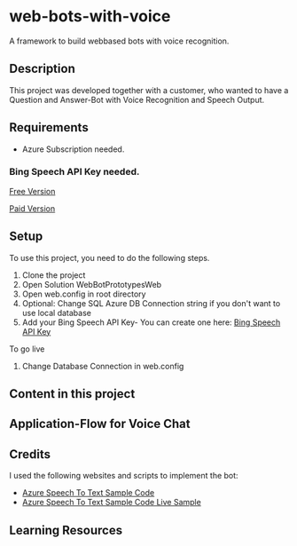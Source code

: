 # web-bots-with-voice

A framework to build webbased bots with voice recognition.

## Description

This project was developed together with a customer, who wanted to have a Question and Answer-Bot with Voice Recognition and Speech Output.

## Requirements

* Azure Subscription needed.

### Bing Speech API Key needed.

[Free Version](https://www.microsoft.com/cognitive-services/en-us/subscriptions?productId=/products/Bing.Speech.Preview)

[Paid Version](https://portal.azure.com/#create/Microsoft.CognitiveServices/apitype/Bing.Speech/pricingtier/S0)

## Setup

To use this project, you need to do the following steps.

1. Clone the project
1. Open Solution WebBotPrototypesWeb
1. Open web.config in root directory
1. Optional: Change SQL Azure DB Connection string if you don't want to use local database
1. Add your Bing Speech API Key- You can create one here: [Bing Speech API Key](http://wwww.asdasd.asd)

To go live
1. Change Database Connection in web.config

## Content in this project

## Application-Flow for Voice Chat

## Credits

I used the following websites and scripts to implement the bot:

* [Azure Speech To Text Sample Code](https://github.com/Azure-Samples/SpeechToText-WebSockets-Javascript/blob/master/samples/browser/Sample.html)
* [Azure Speech To Text Sample Code Live Sample](https://htmlpreview.github.io/?https://github.com/Azure-Samples/SpeechToText-WebSockets-Javascript/blob/master/samples/browser/Sample.html)

## Learning Resources


